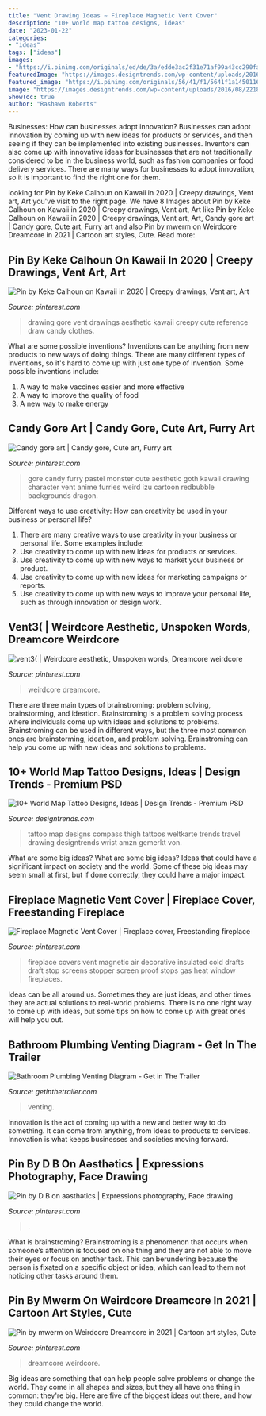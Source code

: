 ```yaml
---
title: "Vent Drawing Ideas ~ Fireplace Magnetic Vent Cover"
description: "10+ world map tattoo designs, ideas"
date: "2023-01-22"
categories:
- "ideas"
tags: ["ideas"]
images:
- "https://i.pinimg.com/originals/ed/de/3a/edde3ac2f31e71af99a43cc290fae14f.jpg"
featuredImage: "https://images.designtrends.com/wp-content/uploads/2016/08/22181338/Thigh-World-Map-Tattoo-.jpg"
featured_image: "https://i.pinimg.com/originals/56/41/f1/5641f1a145011638a8577cab2259edcd.jpg"
image: "https://images.designtrends.com/wp-content/uploads/2016/08/22181338/Thigh-World-Map-Tattoo-.jpg"
ShowToc: true
author: "Rashawn Roberts"
---
```



Businesses: How can businesses adopt innovation?
Businesses can adopt innovation by coming up with new ideas for products or services, and then seeing if they can be implemented into existing businesses. Inventors can also come up with innovative ideas for businesses that are not traditionally considered to be in the business world, such as fashion companies or food delivery services. There are many ways for businesses to adopt innovation, so it is important to find the right one for them.

	

		
looking for Pin by Keke Calhoun on Kawaii in 2020 | Creepy drawings, Vent art, Art you've visit to the right page. We have 8 Images about Pin by Keke Calhoun on Kawaii in 2020 | Creepy drawings, Vent art, Art like Pin by Keke Calhoun on Kawaii in 2020 | Creepy drawings, Vent art, Art, Candy gore art | Candy gore, Cute art, Furry art and also Pin by mwerm on Weirdcore Dreamcore in 2021 | Cartoon art styles, Cute. Read more:
		
    
## Pin By Keke Calhoun On Kawaii In 2020 | Creepy Drawings, Vent Art, Art

<img loading=lazy src="https://i.pinimg.com/736x/66/3b/e8/663be84e8e357a3a29b3c2f8b572428c.jpg" onerror="this.onerror=null;this.src='https://tse1.mm.bing.net/th?id=OIP.e1nIAyJ7fOCBqCJ3EVm6cAHaFt&amp;pid=15.1';" alt="Pin by Keke Calhoun on Kawaii in 2020 | Creepy drawings, Vent art, Art">

_Source: pinterest.com_

>drawing gore vent drawings aesthetic kawaii creepy cute reference draw candy clothes. 

	

What are some possible inventions?
Inventions can be anything from new products to new ways of doing things. There are many different types of inventions, so it's hard to come up with just one type of invention. Some possible inventions include:
1. A way to make vaccines easier and more effective
2. A way to improve the quality of food
3. A new way to make energy

    
## Candy Gore Art | Candy Gore, Cute Art, Furry Art

<img loading=lazy src="https://i.pinimg.com/originals/ed/de/3a/edde3ac2f31e71af99a43cc290fae14f.jpg" onerror="this.onerror=null;this.src='https://tse2.mm.bing.net/th?id=OIP.NTAa3zdmFWzQIK3FanX74QHaLc&amp;pid=15.1';" alt="Candy gore art | Candy gore, Cute art, Furry art">

_Source: pinterest.com_

>gore candy furry pastel monster cute aesthetic goth kawaii drawing character vent anime furries weird izu cartoon redbubble backgrounds dragon. 

	

Different ways to use creativity: How can creativity be used in your business or personal life?
1. There are many creative ways to use creativity in your business or personal life. Some examples include: 
2. Use creativity to come up with new ideas for products or services. 
3. Use creativity to come up with new ways to market your business or product. 
4. Use creativity to come up with new ideas for marketing campaigns or reports. 
5. Use creativity to come up with new ways to improve your personal life, such as through innovation or design work.

    
## Vent3( | Weirdcore Aesthetic, Unspoken Words, Dreamcore Weirdcore

<img loading=lazy src="https://i.pinimg.com/736x/3f/14/7f/3f147f297c58bccefff64affae65462e.jpg" onerror="this.onerror=null;this.src='https://tse2.mm.bing.net/th?id=OIP.pfLWJoI62i5OIC6gaC7fIgHaIu&amp;pid=15.1';" alt="vent3( | Weirdcore aesthetic, Unspoken words, Dreamcore weirdcore">

_Source: pinterest.com_

>weirdcore dreamcore. 

	

There are three main types of brainstroming: problem solving, brainstorming, and ideation.
Brainstroming is a problem solving process where individuals come up with ideas and solutions to problems. Brainstroming can be used in different ways, but the three most common ones are brainstorming, ideation, and problem solving. Brainstroming can help you come up with new ideas and solutions to problems.

    
## 10+ World Map Tattoo Designs, Ideas | Design Trends - Premium PSD

<img loading=lazy src="https://images.designtrends.com/wp-content/uploads/2016/08/22181338/Thigh-World-Map-Tattoo-.jpg" onerror="this.onerror=null;this.src='https://tse4.mm.bing.net/th?id=OIP.tvhzEBc82jWo05Clabp2CgHaHa&amp;pid=15.1';" alt="10+ World Map Tattoo Designs, Ideas | Design Trends - Premium PSD">

_Source: designtrends.com_

>tattoo map designs compass thigh tattoos weltkarte trends travel drawing designtrends wrist amzn gemerkt von. 

	

What are some big ideas?
What are some big ideas? Ideas that could have a significant impact on society and the world. Some of these big ideas may seem small at first, but if done correctly, they could have a major impact.

    
## Fireplace Magnetic Vent Cover | Fireplace Cover, Freestanding Fireplace

<img loading=lazy src="https://i.pinimg.com/736x/fa/b5/45/fab54560d0893a72ee4b0e5ba14e8f2b--fireplace-cover-decorative-fireplace.jpg" onerror="this.onerror=null;this.src='https://tse2.mm.bing.net/th?id=OIP.qNPOyGlHGVsfQEbENu813gHaFj&amp;pid=15.1';" alt="Fireplace Magnetic Vent Cover | Fireplace cover, Freestanding fireplace">

_Source: pinterest.com_

>fireplace covers vent magnetic air decorative insulated cold drafts draft stop screens stopper screen proof stops gas heat window fireplaces. 

	

Ideas can be all around us. Sometimes they are just ideas, and other times they are actual solutions to real-world problems. There is no one right way to come up with ideas, but some tips on how to come up with great ones will help you out.

    
## Bathroom Plumbing Venting Diagram - Get In The Trailer

<img loading=lazy src="https://cdn.getinthetrailer.com/wp-content/uploads/bathroom-plumbing-venting-diagram_34067-840x450.jpg" onerror="this.onerror=null;this.src='https://tse3.mm.bing.net/th?id=OIP.vxZqa2jImOB1ITV7MsfJUQHaD9&amp;pid=15.1';" alt="Bathroom Plumbing Venting Diagram - Get in The Trailer">

_Source: getinthetrailer.com_

>venting. 

	

Innovation is the act of coming up with a new and better way to do something. It can come from anything, from ideas to products to services. Innovation is what keeps businesses and societies moving forward.

    
## Pin By D B On Aǝsthǝtics | Expressions Photography, Face Drawing

<img loading=lazy src="https://i.pinimg.com/originals/56/41/f1/5641f1a145011638a8577cab2259edcd.jpg" onerror="this.onerror=null;this.src='https://tse1.mm.bing.net/th?id=OIP.FeoF5OeVt9HIwSCFv9xosAHaLH&amp;pid=15.1';" alt="Pin by D B on aǝsthǝtics | Expressions photography, Face drawing">

_Source: pinterest.com_

>. 

	

What is brainstroming?
Brainstroming is a phenomenon that occurs when someone’s attention is focused on one thing and they are not able to move their eyes or focus on another task. This can berundering because the person is fixated on a specific object or idea, which can lead to them not noticing other tasks around them.

    
## Pin By Mwerm On Weirdcore Dreamcore In 2021 | Cartoon Art Styles, Cute

<img loading=lazy src="https://i.pinimg.com/736x/7f/ab/52/7fab52aeb40ec9daaa03957f98898058.jpg" onerror="this.onerror=null;this.src='https://tse3.mm.bing.net/th?id=OIP.mX1dh71rZIXJrGpTDnoN9QAAAA&amp;pid=15.1';" alt="Pin by mwerm on Weirdcore Dreamcore in 2021 | Cartoon art styles, Cute">

_Source: pinterest.com_

>dreamcore weirdcore. 

	

Big ideas are something that can help people solve problems or change the world. They come in all shapes and sizes, but they all have one thing in common: they're big. Here are five of the biggest ideas out there, and how they could change the world.

